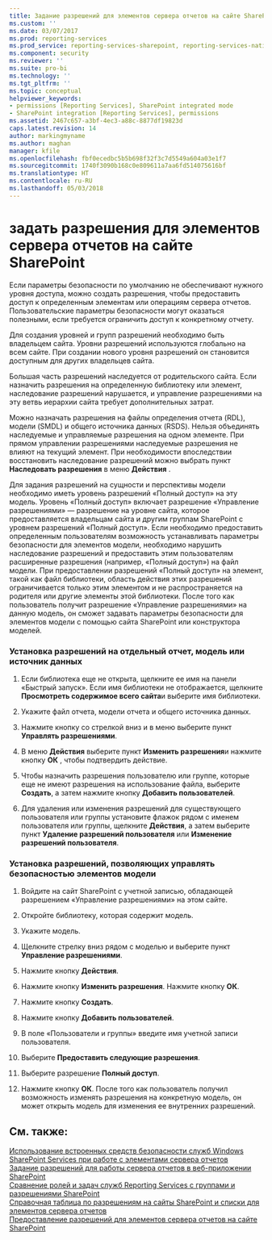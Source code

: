 ```yaml
---
title: Задание разрешений для элементов сервера отчетов на сайте SharePoint | Документы Майкрософт
ms.custom: ''
ms.date: 03/07/2017
ms.prod: reporting-services
ms.prod_service: reporting-services-sharepoint, reporting-services-native
ms.component: security
ms.reviewer: ''
ms.suite: pro-bi
ms.technology: ''
ms.tgt_pltfrm: ''
ms.topic: conceptual
helpviewer_keywords:
- permissions [Reporting Services], SharePoint integrated mode
- SharePoint integration [Reporting Services], permissions
ms.assetid: 2467c657-a3bf-4ec3-a88c-8877df19823d
caps.latest.revision: 14
author: markingmyname
ms.author: maghan
manager: kfile
ms.openlocfilehash: fbf0ecedbc5b5b698f32f3c7d5549a604a03e1f7
ms.sourcegitcommit: 1740f3090b168c0e809611a7aa6fd514075616bf
ms.translationtype: HT
ms.contentlocale: ru-RU
ms.lasthandoff: 05/03/2018
---
```

# <a name="set-permissions-for-report-server-items-on-a-sharepoint-site"></a>задать разрешения для элементов сервера отчетов на сайте SharePoint
  Если параметры безопасности по умолчанию не обеспечивают нужного уровня доступа, можно создать разрешения, чтобы предоставить доступ к определенным элементам или операциям сервера отчетов. Пользовательские параметры безопасности могут оказаться полезными, если требуется ограничить доступ к конкретному отчету.  
  
 Для создания уровней и групп разрешений необходимо быть владельцем сайта. Уровни разрешений используются глобально на всем сайте. При создании нового уровня разрешений он становится доступным для других владельцев сайта.  
  
 Большая часть разрешений наследуется от родительского сайта. Если назначить разрешения на определенную библиотеку или элемент, наследование разрешений нарушается, и управление разрешениями на эту ветвь иерархии сайта требует дополнительных затрат.  
  
 Можно назначать разрешения на файлы определения отчета (RDL), модели (SMDL) и общего источника данных (RSDS). Нельзя объединять наследуемые и управляемые разрешения на одном элементе. При прямом управлении разрешениями наследуемые разрешения не влияют на текущий элемент. При необходимости впоследствии восстановить наследование разрешений можно выбрать пункт **Наследовать разрешения** в меню **Действия** .  
  
 Для задания разрешений на сущности и перспективы модели необходимо иметь уровень разрешений «Полный доступ» на эту модель. Уровень «Полный доступ» включает разрешение «Управление разрешениями» — разрешение на уровне сайта, которое предоставляется владельцам сайта и другим группам SharePoint с уровнем разрешений «Полный доступ». Если необходимо предоставить определенным пользователям возможность устанавливать параметры безопасности для элементов модели, необходимо нарушить наследование разрешений и предоставить этим пользователям расширенные разрешения (например, «Полный доступ») на файл модели. При предоставлении разрешений «Полный доступ» на элемент, такой как файл библиотеки, область действия этих разрешений ограничивается только этим элементом и не распространяется на родителя или другие элементы этой библиотеки. После того как пользователь получит разрешение «Управление разрешениями» на данную модель, он сможет задавать параметры безопасности для элементов модели с помощью сайта SharePoint или конструктора моделей.  
  
### <a name="to-set-permissions-on-an-individual-report-model-or-data-source"></a>Установка разрешений на отдельный отчет, модель или источник данных  
  
1.  Если библиотека еще не открыта, щелкните ее имя на панели «Быстрый запуск». Если имя библиотеки не отображается, щелкните **Просмотреть содержимое всего сайта**и выберите имя библиотеки.  
  
2.  Укажите файл отчета, модели отчета и общего источника данных.  
  
3.  Нажмите кнопку со стрелкой вниз и в меню выберите пункт **Управлять разрешениями**.  
  
4.  В меню **Действия** выберите пункт **Изменить разрешения**и нажмите кнопку **ОК** , чтобы подтвердить действие.  
  
5.  Чтобы назначить разрешения пользователю или группе, которые еще не имеют разрешения на использование файла, выберите **Создать**, а затем нажмите кнопку **Добавить пользователей**.  
  
6.  Для удаления или изменения разрешений для существующего пользователя или группы установите флажок рядом с именем пользователя или группы, щелкните **Действия**, а затем выберите пункт **Удаление разрешений пользователя** или **Изменение разрешений пользователя**.  
  
### <a name="to-set-permissions-that-enable-model-item-security"></a>Установка разрешений, позволяющих управлять безопасностью элементов модели  
  
1.  Войдите на сайт SharePoint с учетной записью, обладающей разрешением «Управление разрешениями» на этом сайте.  
  
2.  Откройте библиотеку, которая содержит модель.  
  
3.  Укажите модель.  
  
4.  Щелкните стрелку вниз рядом с моделью и выберите пункт **Управление разрешениями**.  
  
5.  Нажмите кнопку **Действия**.  
  
6.  Нажмите кнопку **Изменить разрешения**. Нажмите кнопку **ОК**.  
  
7.  Нажмите кнопку **Создать**.  
  
8.  Нажмите кнопку **Добавить пользователей**.  
  
9. В поле «Пользователи и группы» введите имя учетной записи пользователя.  
  
10. Выберите **Предоставить следующие разрешения**.  
  
11. Выберите разрешение **Полный доступ**.  
  
12. Нажмите кнопку **ОК**. После того как пользователь получил возможность изменять разрешения на конкретную модель, он может открыть модель для изменения ее внутренних разрешений.  
  
## <a name="see-also"></a>См. также:  
 [Использование встроенных средств безопасности служб Windows SharePoint Services при работе с элементами сервера отчетов](../../reporting-services/security/use-built-in-security-in-windows-sharepoint-services-for-report-server-items.md)   
 [Задание разрешений для работы сервера отчетов в веб-приложении SharePoint](../../reporting-services/security/set-permissions-for-report-server-operations-in-a-sharepoint-web-application.md)   
 [Сравнение ролей и задач служб Reporting Services с группами и разрешениями SharePoint](../../reporting-services/security/reporting-services-roles-tasks-vs-sharepoint-groups-permissions.md)   
 [Справочная таблица по разрешениям на сайты SharePoint и списки для элементов сервера отчетов](../../reporting-services/security/sharepoint-site-and-list-permission-reference-for-report-server-items.md)   
 [Предоставление разрешений для элементов сервера отчетов на сайте SharePoint](../../reporting-services/security/granting-permissions-on-report-server-items-on-a-sharepoint-site.md)  
  
  
